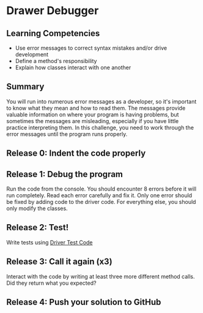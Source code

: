 # Drawer Debugger

## Learning Competencies
- Use error messages to correct syntax mistakes and/or drive development
- Define a method's responsibility
- Explain how classes interact with one another

## Summary

You will run into numerous error messages as a developer, so it's important to know what they mean and how to read them. The messages provide valuable information on where your program is having problems, but sometimes the messages are misleading, especially if you have little practice interpreting them. In this challenge, you need to work through the error messages until the program runs properly.

## Release 0: Indent the code properly

## Release 1: Debug the program
Run the code from the console. You should encounter 8 errors before it will run completely. Read each error carefully and fix it. Only one error should be fixed by adding code to the driver code. For everything else, you should only modify the classes.

## Release 2: Test!
Write tests using [Driver Test Code](https://github.com/enspiral-dev-academy/phase-0-handbook/blob/master/coding-references/driver-code.md)

## Release 3: Call it again (x3)
Interact with the code by writing at least three more different method calls. Did they return what you expected?

## Release 4: Push your solution to GitHub

